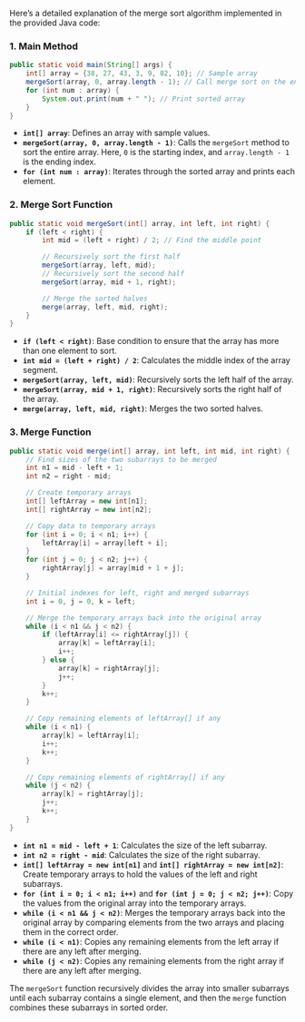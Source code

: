 Here’s a detailed explanation of the merge sort algorithm implemented in the provided Java code:

### 1. Main Method
```java
public static void main(String[] args) {
    int[] array = {38, 27, 43, 3, 9, 82, 10}; // Sample array
    mergeSort(array, 0, array.length - 1); // Call merge sort on the entire array
    for (int num : array) {
        System.out.print(num + " "); // Print sorted array
    }
}
```
- **`int[] array`**: Defines an array with sample values.
- **`mergeSort(array, 0, array.length - 1)`**: Calls the `mergeSort` method to sort the entire array. Here, `0` is the starting index, and `array.length - 1` is the ending index.
- **`for (int num : array)`**: Iterates through the sorted array and prints each element.

### 2. Merge Sort Function
```java
public static void mergeSort(int[] array, int left, int right) {
    if (left < right) {
        int mid = (left + right) / 2; // Find the middle point

        // Recursively sort the first half
        mergeSort(array, left, mid);
        // Recursively sort the second half
        mergeSort(array, mid + 1, right);

        // Merge the sorted halves
        merge(array, left, mid, right);
    }
}
```
- **`if (left < right)`**: Base condition to ensure that the array has more than one element to sort.
- **`int mid = (left + right) / 2`**: Calculates the middle index of the array segment.
- **`mergeSort(array, left, mid)`**: Recursively sorts the left half of the array.
- **`mergeSort(array, mid + 1, right)`**: Recursively sorts the right half of the array.
- **`merge(array, left, mid, right)`**: Merges the two sorted halves.

### 3. Merge Function
```java
public static void merge(int[] array, int left, int mid, int right) {
    // Find sizes of the two subarrays to be merged
    int n1 = mid - left + 1;
    int n2 = right - mid;

    // Create temporary arrays
    int[] leftArray = new int[n1];
    int[] rightArray = new int[n2];

    // Copy data to temporary arrays
    for (int i = 0; i < n1; i++) {
        leftArray[i] = array[left + i];
    }
    for (int j = 0; j < n2; j++) {
        rightArray[j] = array[mid + 1 + j];
    }

    // Initial indexes for left, right and merged subarrays
    int i = 0, j = 0, k = left;

    // Merge the temporary arrays back into the original array
    while (i < n1 && j < n2) {
        if (leftArray[i] <= rightArray[j]) {
            array[k] = leftArray[i];
            i++;
        } else {
            array[k] = rightArray[j];
            j++;
        }
        k++;
    }

    // Copy remaining elements of leftArray[] if any
    while (i < n1) {
        array[k] = leftArray[i];
        i++;
        k++;
    }

    // Copy remaining elements of rightArray[] if any
    while (j < n2) {
        array[k] = rightArray[j];
        j++;
        k++;
    }
}
```
- **`int n1 = mid - left + 1`**: Calculates the size of the left subarray.
- **`int n2 = right - mid`**: Calculates the size of the right subarray.
- **`int[] leftArray = new int[n1]`** and **`int[] rightArray = new int[n2]`**: Create temporary arrays to hold the values of the left and right subarrays.
- **`for (int i = 0; i < n1; i++)`** and **`for (int j = 0; j < n2; j++)`**: Copy the values from the original array into the temporary arrays.
- **`while (i < n1 && j < n2)`**: Merges the temporary arrays back into the original array by comparing elements from the two arrays and placing them in the correct order.
- **`while (i < n1)`**: Copies any remaining elements from the left array if there are any left after merging.
- **`while (j < n2)`**: Copies any remaining elements from the right array if there are any left after merging.

The `mergeSort` function recursively divides the array into smaller subarrays until each subarray contains a single element, and then the `merge` function combines these subarrays in sorted order.
